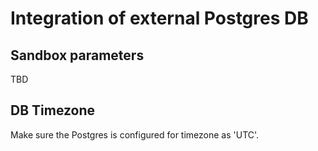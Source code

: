 # Integration of external Postgres DB

## Sandbox parameters
TBD
## DB Timezone
Make sure the Postgres is configured for timezone as 'UTC'.
